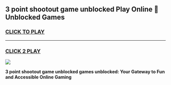 
## 3 point shootout game unblocked Play Online 👋 Unblocked Games
<h3>
<a href="https://premium.freeplayer.one?title=3_point_shootout_game_unblocked&ref=19F">CLICK TO PLAY</a></h3>
<hr>

<h3>
<a href="https://premium.freeplayer.one?title=3_point_shootout_game_unblocked&ref=19F">CLICK 2 PLAY</a>
  
</h3>

<a href="https://premium.freeplayer.one?title=3_point_shootout_game_unblocked&ref=19F"><img src="https://clearcache.store/games.png"></a>


**3 point shootout game unblocked games unblocked: Your Gateway to Fun and Accessible Online Gaming**
